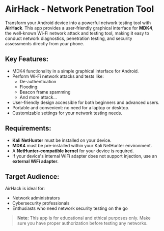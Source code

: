 # AirHack - Network Penetration Tool

Transform your Android device into a powerful network testing tool with **AirHack**. This app provides a user-friendly graphical interface for **MDK4**, the well-known Wi-Fi network attack and testing tool, making it easy to conduct network diagnostics, penetration testing, and security assessments directly from your phone.

## Key Features:
- MDK4 functionality in a simple graphical interface for Android.
- Perform Wi-Fi network attacks and tests like:
  - De-authentication
  - Flooding
  - Beacon frame spamming
  - And more attack...
- User-friendly design accessible for both beginners and advanced users.
- Portable and convenient: no need for a laptop or desktop.
- Customizable settings for your network testing needs.

## Requirements:
- **Kali NetHunter** must be installed on your device.
- **MDK4** must be pre-installed within your Kali NetHunter environment.
- A **NetHunter-compatible kernel** for your device is required.
- If your device's internal WiFi adapter does not support injection, use an **external WiFi adapter**.

## Target Audience:
AirHack is ideal for:
- Network administrators
- Cybersecurity professionals
- Enthusiasts who need network security testing on the go

> **Note:** This app is for educational and ethical purposes only. Make sure you have proper authorization before testing any networks.

